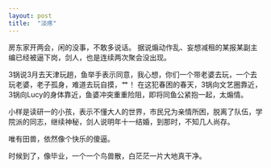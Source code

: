 ```yaml
---
layout: post
title:  "淡疼"
---
```


房东家开两会，闲的没事，不敢多说话。
据说煽动作乱、妄想减租的某报某副主编已经被逼下岗，剑人，也是连续两次聚会没出现。

3锅说3月去天津玩趟，鱼举手表示同意，我心想，你们一个带老婆去玩，一个去玩老婆，老子孤身，难道去玩自摸，艹！
在这犯春困的春天，3锅向文艺圈靠近，3锅向Lucy的身体靠近，鱼婆冲突重重险阻，即将同鱼公紧抱一起，太煽情。

小样是读研一的小孩，表示不懂大人的世界，市民兄为亲情所困，脱离了队伍，学院派的同志，继续神秘，剑人说明年十一结婚，到那时，不知几人尚存。

唯有田兽，依然像个快乐的傻逼。

时候到了，像毕业，一个一个鸟兽散，白茫茫一片大地真干净。
